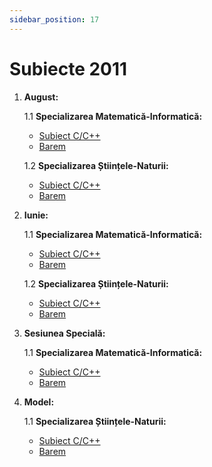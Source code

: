 ```yaml
---
sidebar_position: 17
---
```


# Subiecte 2011

1. **August:**

    1.1 **Specializarea Matematică-Informatică:**
    - <a href="/2011/SubiectAugust2011MIC.pdf" target="_blank">Subiect C/C++</a>
    - <a href="/2011/BaremAugust2011MI.pdf" target="_blank">Barem</a>

    1.2 **Specializarea Științele-Naturii:**
    - <a href="/2011/SubiectAugust2011SNC.pdf" target="_blank">Subiect C/C++</a>
    - <a href="/2011/BaremAugust2011SN.pdf" target="_blank">Barem</a>

2. **Iunie:**

    1.1 **Specializarea Matematică-Informatică:**
    - <a href="/2011/SubiectIunie2011MIC.pdf" target="_blank">Subiect C/C++</a>
    - <a href="/2011/BaremIunie2011MI.pdf" target="_blank">Barem</a>

    1.2 **Specializarea Științele-Naturii:**
    - <a href="/2011/SubiectIunie2011SNC.pdf" target="_blank">Subiect C/C++</a>
    - <a href="/2011/BaremIunie2011SN.pdf" target="_blank">Barem</a>

3. **Sesiunea Specială:**

    1.1 **Specializarea Matematică-Informatică:**
    - <a href="/2011/SubiectSpeciala2011MIC.pdf" target="_blank">Subiect C/C++</a>
    - <a href="/2011/BaremSpeciala2011MI.pdf" target="_blank">Barem</a>

4. **Model:**

    1.1 **Specializarea Științele-Naturii:**
    - <a href="/2011/SubiectModel2011SNC.pdf" target="_blank">Subiect C/C++</a>
    - <a href="/2011/BaremModel2011SN.pdf" target="_blank">Barem</a>